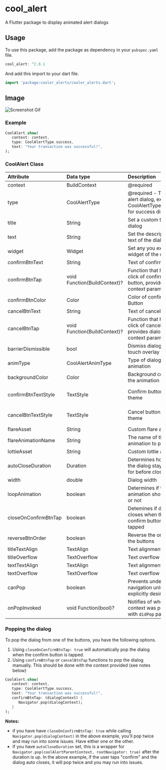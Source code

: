# cool_alert

A Flutter package to display animated alert dialogs

## Usage

To use this package, add the package as dependency in your `pubspec.yaml` file.

```dart
cool_alert: ^2.0.1
```

And add this import to your dart file.

```dart
import 'package:cooler_alerts/cooler_alerts.dart';
```

## Image
![Screenshot  Gif](screenshots/gif.gif)

### Example

```dart
CoolAlert.show(
   context: context,
   type: CoolAlertType.success,
   text: "Your transaction was successful!",
);
```

### CoolAlert Class

| Attribute            | Data type         | Description                                                                     |                               Default Value                               |
|:---------------------|:------------------|:--------------------------------------------------------------------------------|:-------------------------------------------------------------------------:|
| context              | BuildContext      | @required                                                                       |                                   Null                                    |
| type                 | CoolAlertType     | @required - Type of alert dialog, ex: CoolAlertType.success for success dialogs |                                   Null                                    |
| title                | String            | Set a custom title for dialog                                                   |                    Based on the CoolAlertType selected                    |
| text                 | String            | Set the description text of the dialog.                                         |                                   Null                                    |
| widget               | Widget            | Set any you expect widget of the dialog.                                        |                                   Null                                    |
| confirmBtnText       | String            | Text of confirm button                                                          |                                   'Ok'                                    |
| confirmBtnTap        | void Function(BuildContext)? | Function that handle click of confirm button, provides dialog context parameter. |                          (c) => Navigator.pop(c)                          |
| confirmBtnColor      | Color             | Color of confirm Button                                                         |                      Theme.of(context).primaryColor                       |
| cancelBtnText        | String            | Text of cancel button                                                           |                                 'Cancel'                                  |
| cancelBtnTap         | void Function(BuildContext)? | Function that handle click of cancel button, provides dialog context parameter.  |                          (c) => Navigator.pop(c)                          |
| barrierDismissible   | bool              | Dismiss dialog on touch overlay                                                 |                                   true                                    |
| animType             | CoolAlertAnimType | Type of dialogue enter animation                                                |                          CoolAlertAnimType.scale                          |
| backgroundColor      | Color             | Background color of the animation                                               |                             Color(0xFF515C6F)                             |
| confirmBtnTextStyle  | TextStyle         | Confirm button text theme                                                       | TextStyle(color: Colors.white, fontWeight:FontWeight.w600,fontSize: 18.0) |
| cancelBtnTextStyle   | TextStyle         | Cancel button text theme                                                        | TextStyle(color: Colors.grey, fontWeight:FontWeight.w600,fontSize: 18.0)  |
| flareAsset           | String            | Custom flare asset                                                              |                              "animation.flr"                              |
| flareAnimationName   | String            | The name of the flare animation to play                                         |                                  "play"                                   |
| lottieAsset          | String            | Custom lottie asset                                                             |                             "animation.json"                              |
| autoCloseDuration    | Duration          | Determines how long the dialog stays open for before closing                    |                                   Null                                    |
| width                | double            | Dialog width                                                                    |                     MediaQuery.of(context).size.width                     |
| loopAnimation        | boolean           | Determines if the animation should loop or not                                  |                                   false                                   |
| closeOnConfirmBtnTap | boolean           | Detemines if dialog closes when the confirm button is tapped                    |                                   true                                    |
| reverseBtnOrder      | boolean           | Reverse the order of the buttons                                                |                                   false                                   |
| titleTextAlign       | TextAlign         | Text alignment for title                                                        |                             TextAlign.center                              |
| titleOverflow        | TextOverflow      | Text overflow for title                                                         |                                   Null                                    |
| textTextAlign        | TextAlign         | Text alignment for text                                                         |                             TextAlign.center                              |
| textOverflow         | TextOverflow      | Text overflow for text                                                          |                                   Null                                    |
| canPop               | boolean                      | Prevents undesired navigation unless explicitly desired.                         |                                   true                                    |
| onPopInvoked         | void Function(bool)?         | Notifies of whether the context was popped with `didPop` parameter               |                                   Null                                    |

### Popping the dialog

To pop the dialog from one of the buttons, you have the following options.

1. Using `closeOnConfirmBtnTap: true` will automatically pop the dialog when the confirm button is tapped.
2. Using `confirmBtnTap` or `cancelBtnTap` functions to pop the dialog manually. This should be done with the context provided (see notes below)
```dart
CoolAlert.show(
   context: context,
   type: CoolAlertType.success,
   text: "Your transaction was successful!",
   confirmBtnTap: (dialogContext) {
      Navigator.pop(dialogContext);
   }
);
```
**Notes:** 

- if you have have `closeOnConfirmBtnTap: true` while calling `Navigator.pop(dialogContext)` in the above example, you'll pop twice and may run into some issues. Have either one or the other.
- If you have `autoCloseDuration` set, this is a wrapper for `Navigator.pop(coolAlertParentContext, rootNavigator: true)` after the duration is up. In the above example, if the user taps "confirm" and the dialog auto closes, it will pop twice and you may run into issues.





